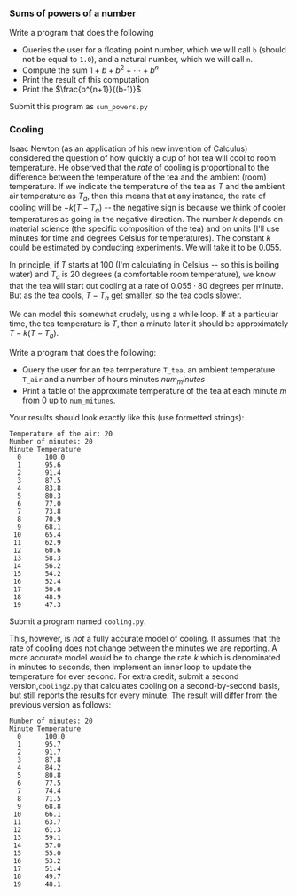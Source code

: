 ### Sums of powers of a number

Write a program that does the following

* Queries the user for a floating point number, which we will call `b` (should not be equal to `1.0`),
 and a natural number, which we will call `n`.
* Compute the sum $1 + b + b^2 + \cdots + b^n$
* Print the result of this computation
* Print the $\frac{b^{n+1}}{(b-1)}$

Submit this program as `sum_powers.py`

### Cooling

Isaac Newton (as an application of his new invention of Calculus) considered the question of how quickly a cup of hot tea will cool to room temperature. He observed that the _rate_ of cooling is proportional to the difference between the temperature of the tea and the ambient (room) temperature. If we indicate the temperature of the tea as $T$ and the ambient air temperature as $T_a$, then this means that at any instance, the rate of cooling will be $-k(T - T_a)$ -- the negative sign is because we think of cooler temperatures as going in the negative direction.
The number $k$ depends on material science (the specific composition of the tea) and on units (I'll use minutes for time and degrees Celsius for temperatures). The constant $k$ could be estimated by conducting experiments. We will take it to be $0.055$.

In principle, if $T$ starts at $100$ (I'm calculating in Celsius -- so this is boiling water) and $T_a$ is $20$ degrees (a comfortable room temperature), we know that the tea will start out cooling at a rate of $0.055\cdot 80$ degrees per minute. But as the tea cools, $T-T_a$ get smaller, so the tea cools slower.

We can model this somewhat crudely, using a while loop. If at a particular time, the tea temperature is $T$, then a minute later it should be approximately $T - k(T-T_a)$.

Write a program that does the following:

* Query the user for an tea temperature `T_tea`, an ambient temperature `T_air` and a number of hours minutes $num_minutes$
* Print a table of the approximate temperature of the tea at each minute $m$ from $0$ up to `num_mitunes`.

Your results should look exactly like this (use formetted strings):

```
Temperature of the air: 20
Number of minutes: 20
Minute Temperature
  0      100.0
  1      95.6
  2      91.4
  3      87.5
  4      83.8
  5      80.3
  6      77.0
  7      73.8
  8      70.9
  9      68.1
 10      65.4
 11      62.9
 12      60.6
 13      58.3
 14      56.2
 15      54.2
 16      52.4
 17      50.6
 18      48.9
 19      47.3
 ```
Submit a program named `cooling.py`.

This, however, is _not_ a fully accurate model of cooling. It assumes that the rate of cooling does not change between the minutes we are reporting. A more accurate model would be to change the rate $k$ which is denominated in minutes to seconds, then implement an inner loop to update the temperature for ever second. For extra credit, submit a second version,`cooling2.py` that calculates cooling on a second-by-second basis, but still reports the results for every minute. The result will differ from the previous version as follows:

```Temperature of the air: 20
Number of minutes: 20
Minute Temperature
  0      100.0
  1      95.7
  2      91.7
  3      87.8
  4      84.2
  5      80.8
  6      77.5
  7      74.4
  8      71.5
  9      68.8
 10      66.1
 11      63.7
 12      61.3
 13      59.1
 14      57.0
 15      55.0
 16      53.2
 17      51.4
 18      49.7
 19      48.1
 ```
